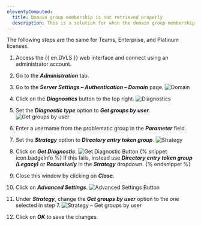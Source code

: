 ```yaml
---
eleventyComputed:
  title: Domain group membership is not retrieved properly
  description: This is a solution for when the domain group membership is not retrieved correctly from Active Directory.
---
```

The following steps are the same for Teams, Enterprise, and Platinum licenses.

1. Access the {{ en.DVLS }} web interface and connect using an administrator account.
1. Go to the ***Administration*** tab.
1. Go to the ***Server Settings – Authentication – Domain*** page.
![Domain](https://cdnweb.devolutions.net/docs/en/kb/KB0022.png)
1. Click on the ***Diagnostics*** button to the top right.
![Diagnostics](https://cdnweb.devolutions.net/docs/en/kb/KB0023.png)
1. Set the ***Diagnostic type*** option to ***Get groups by user***.
![Get groups by user](https://cdnweb.devolutions.net/docs/en/kb/KB0013.png)
1. Enter a username from the problematic group in the ***Parameter*** field.
1. Set the ***Strategy*** option to ***Directory entry token group***.
![Strategy](https://cdnweb.devolutions.net/docs/en/kb/KB0014.png)
1. Click on ***Get Diagnostic***.
![Get Diagnostic Button](https://cdnweb.devolutions.net/docs/en/kb/KB0015.png)
{% snippet icon.badgeInfo %}
If this fails, instead use ***Directory entry token group (Legacy)*** or ***Recursively*** in the ***Strategy*** dropdown.
{% endsnippet %}

9. Close this window by clicking on ***Close***.
1. Click on ***Advanced Settings***.
![Advanced Settings Button](https://cdnweb.devolutions.net/docs/en/kb/KB0024.png)
1. Under ***Strategy***, change the ***Get groups by user*** option to the one selected in step 7.
![Strategy – Get groups by user](https://cdnweb.devolutions.net/docs/en/kb/KB0018.png)
1. Click on ***OK*** to save the changes.